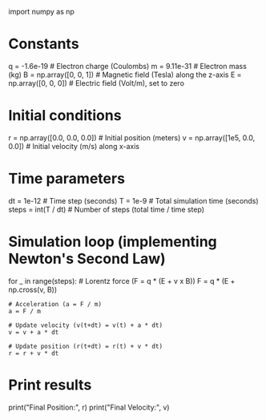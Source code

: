 import numpy as np

# Constants
q = -1.6e-19   # Electron charge (Coulombs)
m = 9.11e-31   # Electron mass (kg)
B = np.array([0, 0, 1])  # Magnetic field (Tesla) along the z-axis
E = np.array([0, 0, 0])  # Electric field (Volt/m), set to zero

# Initial conditions
r = np.array([0.0, 0.0, 0.0])  # Initial position (meters)
v = np.array([1e5, 0.0, 0.0])   # Initial velocity (m/s) along x-axis

# Time parameters
dt = 1e-12    # Time step (seconds)
T = 1e-9      # Total simulation time (seconds)
steps = int(T / dt)  # Number of steps (total time / time step)

# Simulation loop (implementing Newton's Second Law)
for _ in range(steps):
    # Lorentz force (F = q * (E + v x B))
    F = q * (E + np.cross(v, B))  
    
    # Acceleration (a = F / m)
    a = F / m  
    
    # Update velocity (v(t+dt) = v(t) + a * dt)
    v = v + a * dt  
    
    # Update position (r(t+dt) = r(t) + v * dt)
    r = r + v * dt  

# Print results
print("Final Position:", r)
print("Final Velocity:", v)
